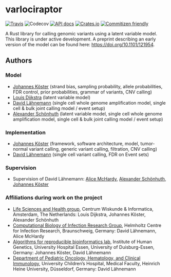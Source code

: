 # varlociraptor

[![Travis](https://img.shields.io/travis/varlociraptor/varlociraptor.svg?maxAge=2592000?style=flat-square)](https://travis-ci.org/varlociraptor/varlociraptor)
![Codecov](https://img.shields.io/codecov/c/github/varlociraptor/varlociraptor/master.svg)
[![API docs](https://img.shields.io/badge/API-documentation-blue.svg)](https://docs.rs/varlociraptor)
[![Crates.io](https://img.shields.io/crates/d/varlociraptor.svg)](https://crates.io/crates/varlociraptor)
[![Commitizen friendly](https://img.shields.io/badge/commitizen-friendly-brightgreen.svg)](http://commitizen.github.io/cz-cli/)

A Rust library for calling genomic variants using a latent variable model. This library is under active development. A preprint describing an early version of the model can be found here: https://doi.org/10.1101/121954.

## Authors

### Model

* [Johannes Köster](https://github.com/johanneskoester) (strand bias, sampling probability, allele probabilities, FDR control, prior probabilities, grammar of variants, CNV calling)
* [Louis Dijkstra](https://github.com/louisdijkstra) (latent variable model)
* [David Lähnemann](https://github.com/dlaehnemann) (single cell whole genome amplification model, single cell & bulk joint calling model / event setup)
* [Alexander Schönhuth](https://github.com/aschoen) (latent variable model, single cell whole genome amplification model, single cell & bulk joint calling model / event setup)

### Implementation

* [Johannes Köster](https://github.com/johanneskoester) (framework, software architecture, model, tumor-normal variant calling, generic variant calling, filtration, CNV calling)
* [David Lähnemann](https://github.com/dlaehnemann) (single cell variant calling, FDR on Event sets)

### Supervision

* Supervision of David Lähnemann: [Alice McHardy](https://github.com/alicemchardy), [Alexander Schönhuth](https://github.com/aschoen), [Johannes Köster](https://github.com/johanneskoester)

### Affiliations during work on the project

* [Life Sciences and Health group](https://www.cwi.nl/research/groups/life-sciences-and-health), Centrum Wiskunde & Informatica, Amsterdam, The Netherlands: Louis Dijkstra, Johannes Köster, Alexander Schönhuth
* [Computational Biology of Infection Research Group](https://www.helmholtz-hzi.de/en/research/research_topics/bacterial_and_viral_pathogens/computational_biology_of_infection_research/our_research/), Helmholtz Centre for Infection Research, Braunschweig, Germany: David Lähnemann, Alice McHardy
* [Algorithms for reproducible bioinformatics lab](https://koesterlab.github.io/), Institute of Human Genetics, University Hospital Essen, University of Duisburg-Essen, Germany: Johannes Köster, David Lähnemann
* [Department of Pediatric Oncology, Hematology, and Clinical Immunology](https://www.uniklinik-duesseldorf.de/en/unternehmen/kliniken/department-of-paediatric-oncology-haematology-and-immunology/), University Children’s Hospital, Medical Faculty, Heinrich Heine University, Düsseldorf, Germany: David Lähnemann

